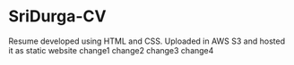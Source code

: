# SriDurga-CV
Resume developed using HTML and CSS. Uploaded in AWS  S3 and hosted it as static website
change1
change2
change3
change4
